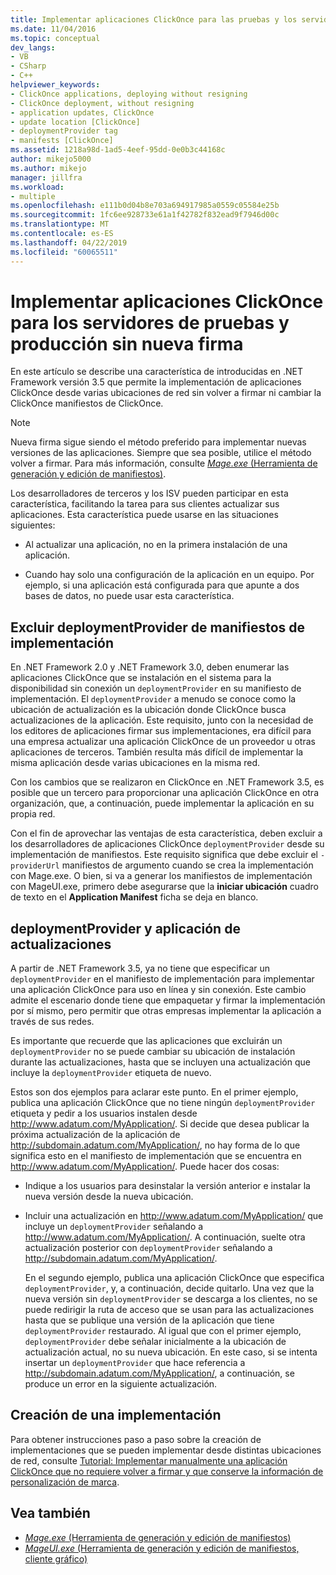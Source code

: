 ```yaml
---
title: Implementar aplicaciones ClickOnce para las pruebas y los servidores de producción sin nueva firma | Microsoft Docs
ms.date: 11/04/2016
ms.topic: conceptual
dev_langs:
- VB
- CSharp
- C++
helpviewer_keywords:
- ClickOnce applications, deploying without resigning
- ClickOnce deployment, without resigning
- application updates, ClickOnce
- update location [ClickOnce]
- deploymentProvider tag
- manifests [ClickOnce]
ms.assetid: 1218a98d-1ad5-4eef-95dd-0e0b3c44168c
author: mikejo5000
ms.author: mikejo
manager: jillfra
ms.workload:
- multiple
ms.openlocfilehash: e111b0d04b8e703a694917985a0559c05584e25b
ms.sourcegitcommit: 1fc6ee928733e61a1f42782f832ead9f7946d00c
ms.translationtype: MT
ms.contentlocale: es-ES
ms.lasthandoff: 04/22/2019
ms.locfileid: "60065511"
---
```

# <a name="deploy-clickonce-applications-for-testing-and-production-servers-without-resigning"></a>Implementar aplicaciones ClickOnce para los servidores de pruebas y producción sin nueva firma
En este artículo se describe una característica de introducidas en .NET Framework versión 3.5 que permite la implementación de aplicaciones ClickOnce desde varias ubicaciones de red sin volver a firmar ni cambiar la ClickOnce manifiestos de ClickOnce.

> [!NOTE]
>  Nueva firma sigue siendo el método preferido para implementar nuevas versiones de las aplicaciones. Siempre que sea posible, utilice el método volver a firmar. Para más información, consulte [*Mage.exe* (Herramienta de generación y edición de manifiestos)](/dotnet/framework/tools/mage-exe-manifest-generation-and-editing-tool).

 Los desarrolladores de terceros y los ISV pueden participar en esta característica, facilitando la tarea para sus clientes actualizar sus aplicaciones. Esta característica puede usarse en las situaciones siguientes:

- Al actualizar una aplicación, no en la primera instalación de una aplicación.

- Cuando hay solo una configuración de la aplicación en un equipo. Por ejemplo, si una aplicación está configurada para que apunte a dos bases de datos, no puede usar esta característica.

## <a name="exclude-deploymentprovider-from-deployment-manifests"></a>Excluir deploymentProvider de manifiestos de implementación
 En .NET Framework 2.0 y .NET Framework 3.0, deben enumerar las aplicaciones ClickOnce que se instalación en el sistema para la disponibilidad sin conexión un `deploymentProvider` en su manifiesto de implementación. El `deploymentProvider` a menudo se conoce como la ubicación de actualización es la ubicación donde ClickOnce busca actualizaciones de la aplicación. Este requisito, junto con la necesidad de los editores de aplicaciones firmar sus implementaciones, era difícil para una empresa actualizar una aplicación ClickOnce de un proveedor u otras aplicaciones de terceros. También resulta más difícil de implementar la misma aplicación desde varias ubicaciones en la misma red.

 Con los cambios que se realizaron en ClickOnce en .NET Framework 3.5, es posible que un tercero para proporcionar una aplicación ClickOnce en otra organización, que, a continuación, puede implementar la aplicación en su propia red.

 Con el fin de aprovechar las ventajas de esta característica, deben excluir a los desarrolladores de aplicaciones ClickOnce `deploymentProvider` desde su implementación de manifiestos. Este requisito significa que debe excluir el `-providerUrl` manifiestos de argumento cuando se crea la implementación con Mage.exe. O bien, si va a generar los manifiestos de implementación con MageUI.exe, primero debe asegurarse que la **iniciar ubicación** cuadro de texto en el **Application Manifest** ficha se deja en blanco.

## <a name="deploymentprovider-and-application-updates"></a>deploymentProvider y aplicación de actualizaciones
 A partir de .NET Framework 3.5, ya no tiene que especificar un `deploymentProvider` en el manifiesto de implementación para implementar una aplicación ClickOnce para uso en línea y sin conexión. Este cambio admite el escenario donde tiene que empaquetar y firmar la implementación por sí mismo, pero permitir que otras empresas implementar la aplicación a través de sus redes.

 Es importante que recuerde que las aplicaciones que excluirán un `deploymentProvider` no se puede cambiar su ubicación de instalación durante las actualizaciones, hasta que se incluyen una actualización que incluye la `deploymentProvider` etiqueta de nuevo.

 Estos son dos ejemplos para aclarar este punto. En el primer ejemplo, publica una aplicación ClickOnce que no tiene ningún `deploymentProvider` etiqueta y pedir a los usuarios instalen desde http://www.adatum.com/MyApplication/. Si decide que desea publicar la próxima actualización de la aplicación de http://subdomain.adatum.com/MyApplication/, no hay forma de lo que significa esto en el manifiesto de implementación que se encuentra en http://www.adatum.com/MyApplication/. Puede hacer dos cosas:

- Indique a los usuarios para desinstalar la versión anterior e instalar la nueva versión desde la nueva ubicación.

- Incluir una actualización en http://www.adatum.com/MyApplication/ que incluye un `deploymentProvider` señalando a http://www.adatum.com/MyApplication/. A continuación, suelte otra actualización posterior con `deploymentProvider` señalando a http://subdomain.adatum.com/MyApplication/.

  En el segundo ejemplo, publica una aplicación ClickOnce que especifica `deploymentProvider`, y, a continuación, decide quitarlo. Una vez que la nueva versión sin `deploymentProvider` se descarga a los clientes, no se puede redirigir la ruta de acceso que se usan para las actualizaciones hasta que se publique una versión de la aplicación que tiene `deploymentProvider` restaurado. Al igual que con el primer ejemplo, `deploymentProvider` debe señalar inicialmente a la ubicación de actualización actual, no su nueva ubicación. En este caso, si se intenta insertar un `deploymentProvider` que hace referencia a http://subdomain.adatum.com/MyApplication/, a continuación, se produce un error en la siguiente actualización.

## <a name="create-a-deployment"></a>Creación de una implementación
 Para obtener instrucciones paso a paso sobre la creación de implementaciones que se pueden implementar desde distintas ubicaciones de red, consulte [Tutorial: Implementar manualmente una aplicación ClickOnce que no requiere volver a firmar y que conserve la información de personalización de marca](../deployment/walkthrough-manually-deploying-a-clickonce-app-no-re-signing-required.md).

## <a name="see-also"></a>Vea también
- [*Mage.exe* (Herramienta de generación y edición de manifiestos)](/dotnet/framework/tools/mage-exe-manifest-generation-and-editing-tool)
- [*MageUI.exe* (Herramienta de generación y edición de manifiestos, cliente gráfico)](/dotnet/framework/tools/mageui-exe-manifest-generation-and-editing-tool-graphical-client)